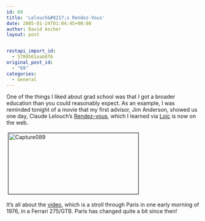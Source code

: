 ```yaml
---
id: 69
title: 'Lelouch&#8217;s Rendez-Vous'
date: 2005-01-24T01:04:45+00:00
author: David Ascher
layout: post


restapi_import_id:
  - 5780561eab8f6
original_post_id:
  - "69"
categories:
  - General
---
```

One of the things I liked about grad school was that I got a broader education than you could reasonably expect. As an example, I was reminded tonight of a movie that my first advisor, Jim Anderson, showed us one day, Claude Lelouch&#8217;s [Rendez-vous](), which I learned via [Loic](http://www.loiclemeur.com/english/2005/01/paris_as_you_ha.html) is now on the web.

[<img src="http://photos3.flickr.com/3743042_a9954cb003.jpg" alt="Capture089" border="1" height="160" hspace="4" vspace="4" width="340" />](http://www.flickr.com/photos/davidascher/3743042/)

It&#8217;s all about the [video](http://www.hdm-stuttgart.de/~se014/rendezvous20_04.mov), which is a stroll through Paris in one early morning of 1976, in a Ferrari 275/GTB. Paris has changed quite a bit since then!